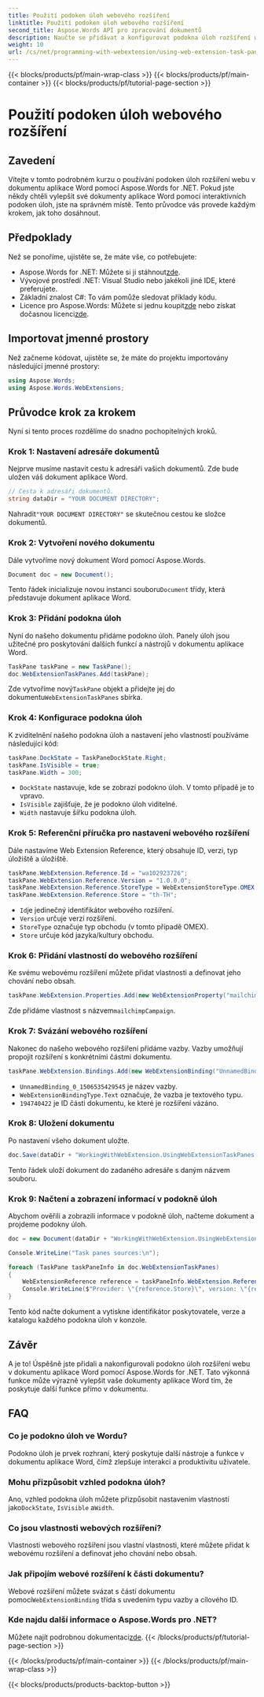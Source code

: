 ```yaml
---
title: Použití podoken úloh webového rozšíření
linktitle: Použití podoken úloh webového rozšíření
second_title: Aspose.Words API pro zpracování dokumentů
description: Naučte se přidávat a konfigurovat podokna úloh rozšíření webu v dokumentech aplikace Word pomocí Aspose.Words for .NET v tomto podrobném, podrobném kurzu.
weight: 10
url: /cs/net/programming-with-webextension/using-web-extension-task-panes/
---
```


{{< blocks/products/pf/main-wrap-class >}}
{{< blocks/products/pf/main-container >}}
{{< blocks/products/pf/tutorial-page-section >}}

# Použití podoken úloh webového rozšíření

## Zavedení

Vítejte v tomto podrobném kurzu o používání podoken úloh rozšíření webu v dokumentu aplikace Word pomocí Aspose.Words for .NET. Pokud jste někdy chtěli vylepšit své dokumenty aplikace Word pomocí interaktivních podoken úloh, jste na správném místě. Tento průvodce vás provede každým krokem, jak toho dosáhnout.

## Předpoklady

Než se ponoříme, ujistěte se, že máte vše, co potřebujete:

-  Aspose.Words for .NET: Můžete si ji stáhnout[zde](https://releases.aspose.com/words/net/).
- Vývojové prostředí .NET: Visual Studio nebo jakékoli jiné IDE, které preferujete.
- Základní znalost C#: To vám pomůže sledovat příklady kódu.
-  Licence pro Aspose.Words: Můžete si jednu koupit[zde](https://purchase.aspose.com/buy) nebo získat dočasnou licenci[zde](https://purchase.aspose.com/temporary-license/).

## Importovat jmenné prostory

Než začneme kódovat, ujistěte se, že máte do projektu importovány následující jmenné prostory:

```csharp
using Aspose.Words;
using Aspose.Words.WebExtensions;
```

## Průvodce krok za krokem

Nyní si tento proces rozdělíme do snadno pochopitelných kroků.

### Krok 1: Nastavení adresáře dokumentů

Nejprve musíme nastavit cestu k adresáři vašich dokumentů. Zde bude uložen váš dokument aplikace Word.

```csharp
// Cesta k adresáři dokumentů.
string dataDir = "YOUR DOCUMENT DIRECTORY";
```

 Nahradit`"YOUR DOCUMENT DIRECTORY"` se skutečnou cestou ke složce dokumentů.

### Krok 2: Vytvoření nového dokumentu

Dále vytvoříme nový dokument Word pomocí Aspose.Words.

```csharp
Document doc = new Document();
```

 Tento řádek inicializuje novou instanci souboru`Document` třídy, která představuje dokument aplikace Word.

### Krok 3: Přidání podokna úloh

Nyní do našeho dokumentu přidáme podokno úloh. Panely úloh jsou užitečné pro poskytování dalších funkcí a nástrojů v dokumentu aplikace Word.

```csharp
TaskPane taskPane = new TaskPane();
doc.WebExtensionTaskPanes.Add(taskPane);
```

 Zde vytvoříme nový`TaskPane` objekt a přidejte jej do dokumentu`WebExtensionTaskPanes` sbírka.

### Krok 4: Konfigurace podokna úloh

K zviditelnění našeho podokna úloh a nastavení jeho vlastností používáme následující kód:

```csharp
taskPane.DockState = TaskPaneDockState.Right;
taskPane.IsVisible = true;
taskPane.Width = 300;
```

- `DockState` nastavuje, kde se zobrazí podokno úloh. V tomto případě je to vpravo.
- `IsVisible` zajišťuje, že je podokno úloh viditelné.
- `Width` nastavuje šířku podokna úloh.

### Krok 5: Referenční příručka pro nastavení webového rozšíření

Dále nastavíme Web Extension Reference, který obsahuje ID, verzi, typ úložiště a úložiště.

```csharp
taskPane.WebExtension.Reference.Id = "wa102923726";
taskPane.WebExtension.Reference.Version = "1.0.0.0";
taskPane.WebExtension.Reference.StoreType = WebExtensionStoreType.OMEX;
taskPane.WebExtension.Reference.Store = "th-TH";
```

- `Id`je jedinečný identifikátor webového rozšíření.
- `Version` určuje verzi rozšíření.
- `StoreType` označuje typ obchodu (v tomto případě OMEX).
- `Store` určuje kód jazyka/kultury obchodu.

### Krok 6: Přidání vlastností do webového rozšíření

Ke svému webovému rozšíření můžete přidat vlastnosti a definovat jeho chování nebo obsah.

```csharp
taskPane.WebExtension.Properties.Add(new WebExtensionProperty("mailchimpCampaign", "mailchimpCampaign"));
```

 Zde přidáme vlastnost s názvem`mailchimpCampaign`.

### Krok 7: Svázání webového rozšíření

Nakonec do našeho webového rozšíření přidáme vazby. Vazby umožňují propojit rozšíření s konkrétními částmi dokumentu.

```csharp
taskPane.WebExtension.Bindings.Add(new WebExtensionBinding("UnnamedBinding_0_1506535429545", WebExtensionBindingType.Text, "194740422"));
```

- `UnnamedBinding_0_1506535429545` je název vazby.
- `WebExtensionBindingType.Text` označuje, že vazba je textového typu.
- `194740422` je ID části dokumentu, ke které je rozšíření vázáno.

### Krok 8: Uložení dokumentu

Po nastavení všeho dokument uložte.

```csharp
doc.Save(dataDir + "WorkingWithWebExtension.UsingWebExtensionTaskPanes.docx");
```

Tento řádek uloží dokument do zadaného adresáře s daným názvem souboru.

### Krok 9: Načtení a zobrazení informací v podokně úloh

Abychom ověřili a zobrazili informace v podokně úloh, načteme dokument a projdeme podokny úloh.

```csharp
doc = new Document(dataDir + "WorkingWithWebExtension.UsingWebExtensionTaskPanes.docx");

Console.WriteLine("Task panes sources:\n");

foreach (TaskPane taskPaneInfo in doc.WebExtensionTaskPanes)
{
    WebExtensionReference reference = taskPaneInfo.WebExtension.Reference;
    Console.WriteLine($"Provider: \"{reference.Store}\", version: \"{reference.Version}\", catalog identifier: \"{reference.Id}\";");
}
```

Tento kód načte dokument a vytiskne identifikátor poskytovatele, verze a katalogu každého podokna úloh v konzole.

## Závěr

A je to! Úspěšně jste přidali a nakonfigurovali podokno úloh rozšíření webu v dokumentu aplikace Word pomocí Aspose.Words for .NET. Tato výkonná funkce může výrazně vylepšit vaše dokumenty aplikace Word tím, že poskytuje další funkce přímo v dokumentu. 

## FAQ

### Co je podokno úloh ve Wordu?
Podokno úloh je prvek rozhraní, který poskytuje další nástroje a funkce v dokumentu aplikace Word, čímž zlepšuje interakci a produktivitu uživatele.

### Mohu přizpůsobit vzhled podokna úloh?
 Ano, vzhled podokna úloh můžete přizpůsobit nastavením vlastností jako`DockState`, `IsVisible` a`Width`.

### Co jsou vlastnosti webových rozšíření?
Vlastnosti webového rozšíření jsou vlastní vlastnosti, které můžete přidat k webovému rozšíření a definovat jeho chování nebo obsah.

### Jak připojím webové rozšíření k části dokumentu?
 Webové rozšíření můžete svázat s částí dokumentu pomocí`WebExtensionBinding` třída s uvedením typu vazby a cílového ID.

### Kde najdu další informace o Aspose.Words pro .NET?
 Můžete najít podrobnou dokumentaci[zde](https://reference.aspose.com/words/net/).
{{< /blocks/products/pf/tutorial-page-section >}}

{{< /blocks/products/pf/main-container >}}
{{< /blocks/products/pf/main-wrap-class >}}

{{< blocks/products/products-backtop-button >}}
